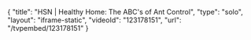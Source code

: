 {
    "title": "HSN | Healthy Home: The ABC's of Ant Control",
    "type": "solo",
    "layout": "iframe-static",
    "videoId": "123178151",
    "url": "\/tvpembed\/123178151"
}